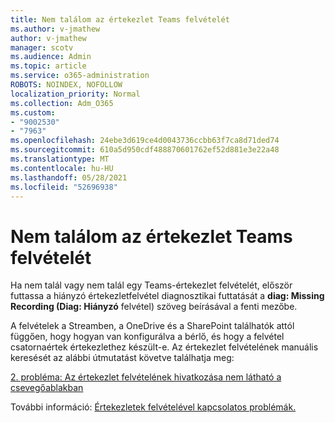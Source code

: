 ```yaml
---
title: Nem találom az értekezlet Teams felvételét
ms.author: v-jmathew
author: v-jmathew
manager: scotv
ms.audience: Admin
ms.topic: article
ms.service: o365-administration
ROBOTS: NOINDEX, NOFOLLOW
localization_priority: Normal
ms.collection: Adm_O365
ms.custom:
- "9002530"
- "7963"
ms.openlocfilehash: 24ebe3d619ce4d0043736ccbb63f7ca8d71ded74
ms.sourcegitcommit: 610a5d950cdf488870601762ef52d881e3e22a48
ms.translationtype: MT
ms.contentlocale: hu-HU
ms.lasthandoff: 05/28/2021
ms.locfileid: "52696938"
---
```

# <a name="cant-find-the-teams-meeting-recording"></a>Nem találom az értekezlet Teams felvételét

Ha nem talál vagy nem talál egy Teams-értekezlet felvételét, először futtassa a hiányzó értekezletfelvétel diagnosztikai futtatását a **diag: Missing Recording (Diag: Hiányzó** felvétel) szöveg beírásával a fenti mezőbe. 

A felvételek a Streamben, a OneDrive és a SharePoint találhatók attól függően, hogy hogyan van konfigurálva a bérlő, és hogy a felvétel csatornaértek értekezlethez készült-e. Az értekezlet felvételének manuális keresését az alábbi útmutatást követve találhatja meg: 

[2. probléma: Az értekezlet felvételének hivatkozása nem látható a csevegőablakban](/microsoftteams/troubleshoot/meetings/troubleshoot-meeting-recording-issues#issue-2-the-meeting-recording-link-isnt-visible-in-a-chat-window)

További információ: [Értekezletek felvételével kapcsolatos problémák.](/microsoftteams/troubleshoot/meetings/troubleshoot-meeting-recording-issues)
